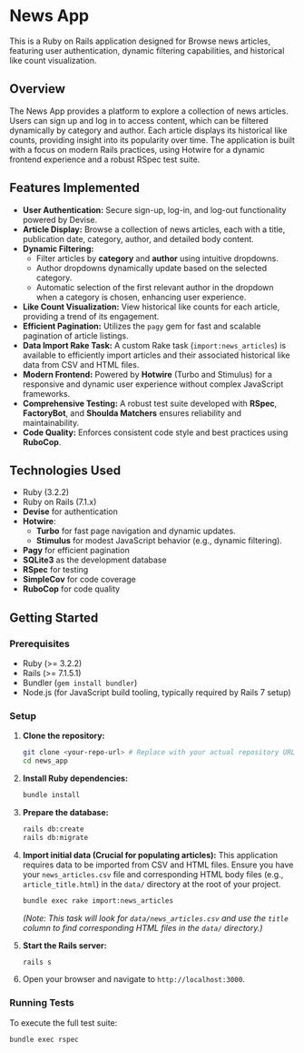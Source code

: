 # News App

This is a Ruby on Rails application designed for Browse news articles, featuring user authentication, dynamic filtering capabilities, and historical like count visualization.

## Overview

The News App provides a platform to explore a collection of news articles. Users can sign up and log in to access content, which can be filtered dynamically by category and author. Each article displays its historical like counts, providing insight into its popularity over time. The application is built with a focus on modern Rails practices, using Hotwire for a dynamic frontend experience and a robust RSpec test suite.

## Features Implemented

* **User Authentication:** Secure sign-up, log-in, and log-out functionality powered by Devise.
* **Article Display:** Browse a collection of news articles, each with a title, publication date, category, author, and detailed body content.
* **Dynamic Filtering:**
    * Filter articles by **category** and **author** using intuitive dropdowns.
    * Author dropdowns dynamically update based on the selected category.
    * Automatic selection of the first relevant author in the dropdown when a category is chosen, enhancing user experience.
* **Like Count Visualization:** View historical like counts for each article, providing a trend of its engagement.
* **Efficient Pagination:** Utilizes the `pagy` gem for fast and scalable pagination of article listings.
* **Data Import Rake Task:** A custom Rake task (`import:news_articles`) is available to efficiently import articles and their associated historical like data from CSV and HTML files.
* **Modern Frontend:** Powered by **Hotwire** (Turbo and Stimulus) for a responsive and dynamic user experience without complex JavaScript frameworks.
* **Comprehensive Testing:** A robust test suite developed with **RSpec**, **FactoryBot**, and **Shoulda Matchers** ensures reliability and maintainability.
* **Code Quality:** Enforces consistent code style and best practices using **RuboCop**.

## Technologies Used

* Ruby (3.2.2)
* Ruby on Rails (7.1.x)
* **Devise** for authentication
* **Hotwire**:
    * **Turbo** for fast page navigation and dynamic updates.
    * **Stimulus** for modest JavaScript behavior (e.g., dynamic filtering).
* **Pagy** for efficient pagination
* **SQLite3** as the development database
* **RSpec** for testing
* **SimpleCov** for code coverage
* **RuboCop** for code quality

## Getting Started

### Prerequisites

* Ruby (>= 3.2.2)
* Rails (>= 7.1.5.1)
* Bundler (`gem install bundler`)
* Node.js (for JavaScript build tooling, typically required by Rails 7 setup)

### Setup

1.  **Clone the repository:**
    ```bash
    git clone <your-repo-url> # Replace with your actual repository URL
    cd news_app
    ```

2.  **Install Ruby dependencies:**
    ```bash
    bundle install
    ```

3.  **Prepare the database:**
    ```bash
    rails db:create
    rails db:migrate
    ```

4.  **Import initial data (Crucial for populating articles):**
    This application requires data to be imported from CSV and HTML files. Ensure you have your `news_articles.csv` file and corresponding HTML body files (e.g., `article_title.html`) in the `data/` directory at the root of your project.
    ```bash
    bundle exec rake import:news_articles
    ```
    *(Note: This task will look for `data/news_articles.csv` and use the `title` column to find corresponding HTML files in the `data/` directory.)*

5.  **Start the Rails server:**
    ```bash
    rails s
    ```

6.  Open your browser and navigate to `http://localhost:3000`.

### Running Tests

To execute the full test suite:

```bash
bundle exec rspec